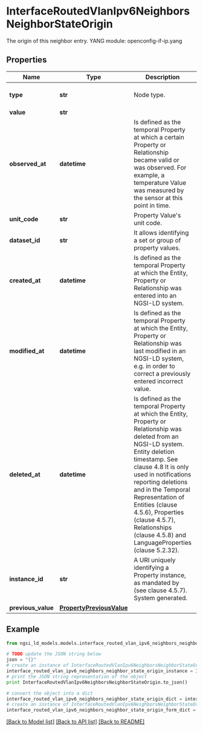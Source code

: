 # InterfaceRoutedVlanIpv6NeighborsNeighborStateOrigin

The origin of this neighbor entry.  YANG module: openconfig-if-ip.yang 

## Properties

Name | Type | Description | Notes
------------ | ------------- | ------------- | -------------
**type** | **str** | Node type.  | [optional] [default to 'Property']
**value** | **str** |  | 
**observed_at** | **datetime** | Is defined as the temporal Property at which a certain Property or Relationship became valid or was observed. For example, a temperature Value was measured by the sensor at this point in time.  | [optional] 
**unit_code** | **str** | Property Value&#39;s unit code.  | [optional] 
**dataset_id** | **str** | It allows identifying a set or group of property values.  | [optional] 
**created_at** | **datetime** | Is defined as the temporal Property at which the Entity, Property or Relationship was entered into an NGSI-LD system.  | [optional] [readonly] 
**modified_at** | **datetime** | Is defined as the temporal Property at which the Entity, Property or Relationship was last modified in an NGSI-LD system, e.g. in order to correct a previously entered incorrect value.  | [optional] [readonly] 
**deleted_at** | **datetime** | Is defined as the temporal Property at which the Entity, Property or Relationship was deleted from an NGSI-LD system.  Entity deletion timestamp. See clause 4.8 It is only used in notifications reporting deletions and in the Temporal Representation of Entities (clause 4.5.6), Properties (clause 4.5.7), Relationships (clause 4.5.8) and LanguageProperties (clause 5.2.32).  | [optional] [readonly] 
**instance_id** | **str** | A URI uniquely identifying a Property instance, as mandated by (see clause 4.5.7). System generated.  | [optional] [readonly] 
**previous_value** | [**PropertyPreviousValue**](PropertyPreviousValue.md) |  | [optional] 

## Example

```python
from ngsi_ld_models.models.interface_routed_vlan_ipv6_neighbors_neighbor_state_origin import InterfaceRoutedVlanIpv6NeighborsNeighborStateOrigin

# TODO update the JSON string below
json = "{}"
# create an instance of InterfaceRoutedVlanIpv6NeighborsNeighborStateOrigin from a JSON string
interface_routed_vlan_ipv6_neighbors_neighbor_state_origin_instance = InterfaceRoutedVlanIpv6NeighborsNeighborStateOrigin.from_json(json)
# print the JSON string representation of the object
print InterfaceRoutedVlanIpv6NeighborsNeighborStateOrigin.to_json()

# convert the object into a dict
interface_routed_vlan_ipv6_neighbors_neighbor_state_origin_dict = interface_routed_vlan_ipv6_neighbors_neighbor_state_origin_instance.to_dict()
# create an instance of InterfaceRoutedVlanIpv6NeighborsNeighborStateOrigin from a dict
interface_routed_vlan_ipv6_neighbors_neighbor_state_origin_form_dict = interface_routed_vlan_ipv6_neighbors_neighbor_state_origin.from_dict(interface_routed_vlan_ipv6_neighbors_neighbor_state_origin_dict)
```
[[Back to Model list]](../README.md#documentation-for-models) [[Back to API list]](../README.md#documentation-for-api-endpoints) [[Back to README]](../README.md)


